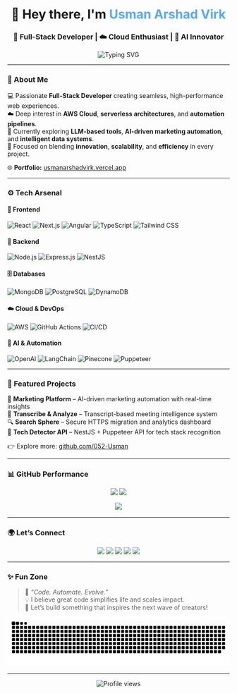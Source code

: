 <!-- Banner -->
<h1 align="center">👋 Hey there, I'm <span style="color:#58a6ff;">Usman Arshad Virk</span></h1>
<h3 align="center">🚀 Full-Stack Developer | ☁️ Cloud Enthusiast | 🤖 AI Innovator</h3>

<p align="center">
  <img src="https://readme-typing-svg.demolab.com?font=Fira+Code&size=22&pause=1000&color=58A6FF&center=true&vCenter=true&width=550&lines=Building+Scalable+AI-driven+Web+Apps;Architecting+Cloud+%26+Serverless+Systems;Automating+the+Future+with+AI" alt="Typing SVG" />
</p>

---

### 🧠 About Me  

💻 Passionate **Full-Stack Developer** creating seamless, high-performance web experiences.  
☁️ Deep interest in **AWS Cloud**, **serverless architectures**, and **automation pipelines**.  
🤖 Currently exploring **LLM-based tools**, **AI-driven marketing automation**, and **intelligent data systems**.  
🎯 Focused on blending **innovation**, **scalability**, and **efficiency** in every project.  

🌐 **Portfolio:** [usmanarshadvirk.vercel.app](https://usmanarshadvirk.vercel.app)  

---

### ⚙️ Tech Arsenal  

#### 🧩 Frontend  
![React](https://img.shields.io/badge/React-20232A?style=for-the-badge&logo=react&logoColor=61DAFB)
![Next.js](https://img.shields.io/badge/Next.js-000000?style=for-the-badge&logo=nextdotjs&logoColor=white)
![Angular](https://img.shields.io/badge/Angular-DD0031?style=for-the-badge&logo=angular&logoColor=white)
![TypeScript](https://img.shields.io/badge/TypeScript-007ACC?style=for-the-badge&logo=typescript&logoColor=white)
![Tailwind CSS](https://img.shields.io/badge/Tailwind-38B2AC?style=for-the-badge&logo=tailwindcss&logoColor=white)

#### 🧱 Backend  
![Node.js](https://img.shields.io/badge/Node.js-339933?style=for-the-badge&logo=nodedotjs&logoColor=white)
![Express.js](https://img.shields.io/badge/Express.js-000000?style=for-the-badge&logo=express&logoColor=white)
![NestJS](https://img.shields.io/badge/NestJS-E0234E?style=for-the-badge&logo=nestjs&logoColor=white)

#### 🗄️ Databases  
![MongoDB](https://img.shields.io/badge/MongoDB-47A248?style=for-the-badge&logo=mongodb&logoColor=white)
![PostgreSQL](https://img.shields.io/badge/PostgreSQL-316192?style=for-the-badge&logo=postgresql&logoColor=white)
![DynamoDB](https://img.shields.io/badge/DynamoDB-4053D6?style=for-the-badge&logo=amazon-dynamodb&logoColor=white)

#### ☁️ Cloud & DevOps  
![AWS](https://img.shields.io/badge/AWS-232F3E?style=for-the-badge&logo=amazonaws&logoColor=FF9900)
![GitHub Actions](https://img.shields.io/badge/GitHub_Actions-2088FF?style=for-the-badge&logo=github-actions&logoColor=white)
![CI/CD](https://img.shields.io/badge/CI/CD-0A66C2?style=for-the-badge&logo=azurepipelines&logoColor=white)

#### 🧠 AI & Automation  
![OpenAI](https://img.shields.io/badge/OpenAI-412991?style=for-the-badge&logo=openai&logoColor=white)
![LangChain](https://img.shields.io/badge/LangChain-12100E?style=for-the-badge&logo=python&logoColor=white)
![Pinecone](https://img.shields.io/badge/Pinecone-000000?style=for-the-badge&logo=pinecone&logoColor=white)
![Puppeteer](https://img.shields.io/badge/Puppeteer-40B5A4?style=for-the-badge&logo=googlechrome&logoColor=white)

---

### 🌟 Featured Projects  

🎯 **Marketing Platform** – AI-driven marketing automation with real-time insights  
🧩 **Transcribe & Analyze** – Transcript-based meeting intelligence system  
🔍 **Search Sphere** – Secure HTTPS migration and analytics dashboard  
🧠 **Tech Detector API** – NestJS + Puppeteer API for tech stack recognition  

👉 Explore more: [github.com/052-Usman](https://github.com/052-Usman)

---

### 📊 GitHub Performance  

<p align="center">
  <img src="https://github-readme-stats.vercel.app/api?username=052-Usman&show_icons=true&theme=tokyonight&hide_border=true" height="165" />
  <img src="https://github-readme-streak-stats.herokuapp.com?user=052-Usman&theme=tokyonight&hide_border=true" height="165" />
</p>

<p align="center">
  <img src="https://github-readme-activity-graph.vercel.app/graph?username=052-Usman&theme=react-dark&hide_border=true" />
</p>

---

### 🌍 Let’s Connect  

<p align="center">
  <a href="https://www.linkedin.com/in/usman-arshad-virk"><img src="https://img.shields.io/badge/LinkedIn-0077B5?logo=linkedin&logoColor=white&style=for-the-badge"/></a>
  <a href="https://usmanarshadvirk.vercel.app"><img src="https://img.shields.io/badge/Portfolio-000000?logo=vercel&logoColor=white&style=for-the-badge"/></a>
  <a href="https://x.com/usmanvirk052"><img src="https://img.shields.io/badge/Twitter-1DA1F2?logo=x&logoColor=white&style=for-the-badge"/></a>
  <a href="https://www.instagram.com/usmanvirk052"><img src="https://img.shields.io/badge/Instagram-E4405F?logo=instagram&logoColor=white&style=for-the-badge"/></a>
  <a href="https://www.facebook.com/usmanarshadvirk"><img src="https://img.shields.io/badge/Facebook-1877F2?logo=facebook&logoColor=white&style=for-the-badge"/></a>
</p>

---

### ✨ Fun Zone  

> 🧩 *“Code. Automate. Evolve.”*  
> 💡 I believe great code simplifies life and scales impact.  
> 🚀 Let’s build something that inspires the next wave of creators!

<p align="center">
  <img src="https://raw.githubusercontent.com/Platane/snk/output/github-contribution-grid-snake.svg" alt="snake animation" />
</p>

---

<p align="center">
  <img src="https://komarev.com/ghpvc/?username=052-Usman&label=Profile+Views&color=58a6ff&style=for-the-badge" alt="Profile views"/>
</p>
